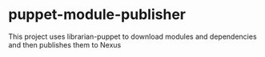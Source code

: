 # puppet-module-publisher
This project uses librarian-puppet to download modules and dependencies and then publishes them to Nexus
